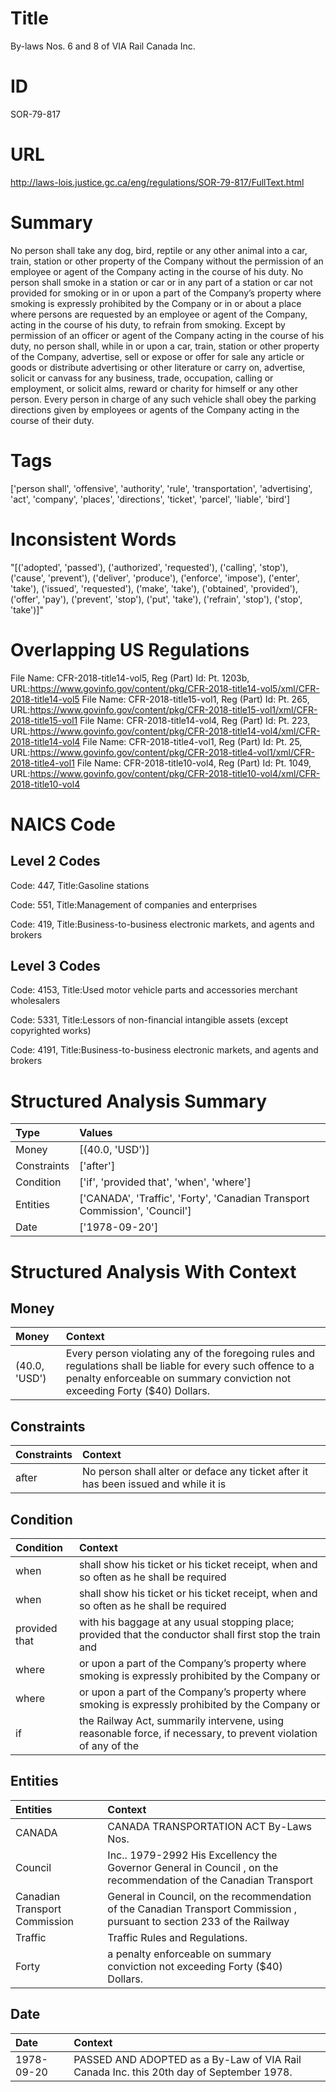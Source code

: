 # Title
By-laws Nos. 6 and 8 of VIA Rail Canada Inc.


# ID
SOR-79-817

# URL
http://laws-lois.justice.gc.ca/eng/regulations/SOR-79-817/FullText.html


# Summary
No person shall take any dog, bird, reptile or any other animal into a car, train, station or other property of the Company without the permission of an employee or agent of the Company acting in the course of his duty.
No person shall smoke in a station or car or in any part of a station or car not provided for smoking or in or upon a part of the Company’s property where smoking is expressly prohibited by the Company or in or about a place where persons are requested by an employee or agent of the Company, acting in the course of his duty, to refrain from smoking.
Except by permission of an officer or agent of the Company acting in the course of his duty, no person shall, while in or upon a car, train, station or other property of the Company, advertise, sell or expose or offer for sale any article or goods or distribute advertising or other literature or carry on, advertise, solicit or canvass for any business, trade, occupation, calling or employment, or solicit alms, reward or charity for himself or any other person.
Every person in charge of any such vehicle shall obey the parking directions given by employees or agents of the Company acting in the course of their duty.


# Tags
['person shall', 'offensive', 'authority', 'rule', 'transportation', 'advertising', 'act', 'company', 'places', 'directions', 'ticket', 'parcel', 'liable', 'bird']


# Inconsistent Words
"[('adopted', 'passed'), ('authorized', 'requested'), ('calling', 'stop'), ('cause', 'prevent'), ('deliver', 'produce'), ('enforce', 'impose'), ('enter', 'take'), ('issued', 'requested'), ('make', 'take'), ('obtained', 'provided'), ('offer', 'pay'), ('prevent', 'stop'), ('put', 'take'), ('refrain', 'stop'), ('stop', 'take')]"


# Overlapping US Regulations
File Name: CFR-2018-title14-vol5, Reg (Part) Id: Pt. 1203b, URL:https://www.govinfo.gov/content/pkg/CFR-2018-title14-vol5/xml/CFR-2018-title14-vol5
File Name: CFR-2018-title15-vol1, Reg (Part) Id: Pt. 265, URL:https://www.govinfo.gov/content/pkg/CFR-2018-title15-vol1/xml/CFR-2018-title15-vol1
File Name: CFR-2018-title14-vol4, Reg (Part) Id: Pt. 223, URL:https://www.govinfo.gov/content/pkg/CFR-2018-title14-vol4/xml/CFR-2018-title14-vol4
File Name: CFR-2018-title4-vol1, Reg (Part) Id: Pt. 25, URL:https://www.govinfo.gov/content/pkg/CFR-2018-title4-vol1/xml/CFR-2018-title4-vol1
File Name: CFR-2018-title10-vol4, Reg (Part) Id: Pt. 1049, URL:https://www.govinfo.gov/content/pkg/CFR-2018-title10-vol4/xml/CFR-2018-title10-vol4



# NAICS Code
## Level 2 Codes
Code: 447, Title:Gasoline stations

Code: 551, Title:Management of companies and enterprises

Code: 419, Title:Business-to-business electronic markets, and agents and brokers




## Level 3 Codes
Code: 4153, Title:Used motor vehicle parts and accessories merchant wholesalers

Code: 5331, Title:Lessors of non-financial intangible assets (except copyrighted works)

Code: 4191, Title:Business-to-business electronic markets, and agents and brokers







# Structured Analysis Summary
| Type        | Values                                                                     |
|:------------|:---------------------------------------------------------------------------|
| Money       | [(40.0, 'USD')]                                                            |
| Constraints | ['after']                                                                  |
| Condition   | ['if', 'provided that', 'when', 'where']                                   |
| Entities    | ['CANADA', 'Traffic', 'Forty', 'Canadian Transport Commission', 'Council'] |
| Date        | ['1978-09-20']                                                             |


# Structured Analysis With Context
 


## Money
| Money         | Context                                                                                                                                                                                    |
|:--------------|:-------------------------------------------------------------------------------------------------------------------------------------------------------------------------------------------|
| (40.0, 'USD') | Every person violating any of the foregoing rules and regulations shall be liable for every such offence to a penalty enforceable on summary conviction not exceeding Forty ($40) Dollars. |


## Constraints
| Constraints   | Context                                                                              |
|:--------------|:-------------------------------------------------------------------------------------|
| after         | No person shall alter or deface any ticket  after it has been issued and while it is |


## Condition
| Condition     | Context                                                                                                        |
|:--------------|:---------------------------------------------------------------------------------------------------------------|
| when          | shall show his ticket or his ticket receipt, when and so often as he shall be required                         |
| when          | shall show his ticket or his ticket receipt, when and so often as he shall be required                         |
| provided that | with his baggage at any usual stopping place; provided that the conductor shall first stop the train and       |
| where         | or upon a part of the Company’s property where smoking is expressly prohibited by the Company or               |
| where         | or upon a part of the Company’s property where smoking is expressly prohibited by the Company or               |
| if            | the Railway Act, summarily intervene, using reasonable force, if necessary, to prevent violation of any of the |


## Entities
| Entities                      | Context                                                                                                                 |
|:------------------------------|:------------------------------------------------------------------------------------------------------------------------|
| CANADA                        | CANADA  TRANSPORTATION ACT By-Laws Nos.                                                                                 |
| Council                       | Inc.. 1979-2992 His Excellency the Governor General in Council , on the recommendation of the Canadian Transport        |
| Canadian Transport Commission | General in Council, on the recommendation of the Canadian Transport Commission , pursuant to section 233 of the Railway |
| Traffic                       | Traffic  Rules and Regulations.                                                                                         |
| Forty                         | a penalty enforceable on summary conviction not exceeding Forty  ($40) Dollars.                                         |


## Date
| Date       | Context                                                                                 |
|:-----------|:----------------------------------------------------------------------------------------|
| 1978-09-20 | PASSED AND ADOPTED as a By-Law of VIA Rail Canada Inc. this 20th day of September 1978. |


